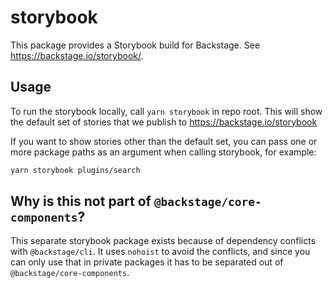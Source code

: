 # storybook

This package provides a Storybook build for Backstage. See https://backstage.io/storybook/.

## Usage

To run the storybook locally, call `yarn storybook` in repo root. This will show the default set of stories that we publish to https://backstage.io/storybook

If you want to show stories other than the default set, you can pass one or more package paths as an argument when calling storybook, for example:

```sh
yarn storybook plugins/search
```

## Why is this not part of `@backstage/core-components`?

This separate storybook package exists because of dependency conflicts with `@backstage/cli`. It uses `nohoist` to avoid the conflicts, and since you can only use that in private packages it has to be separated out of `@backstage/core-components`.
